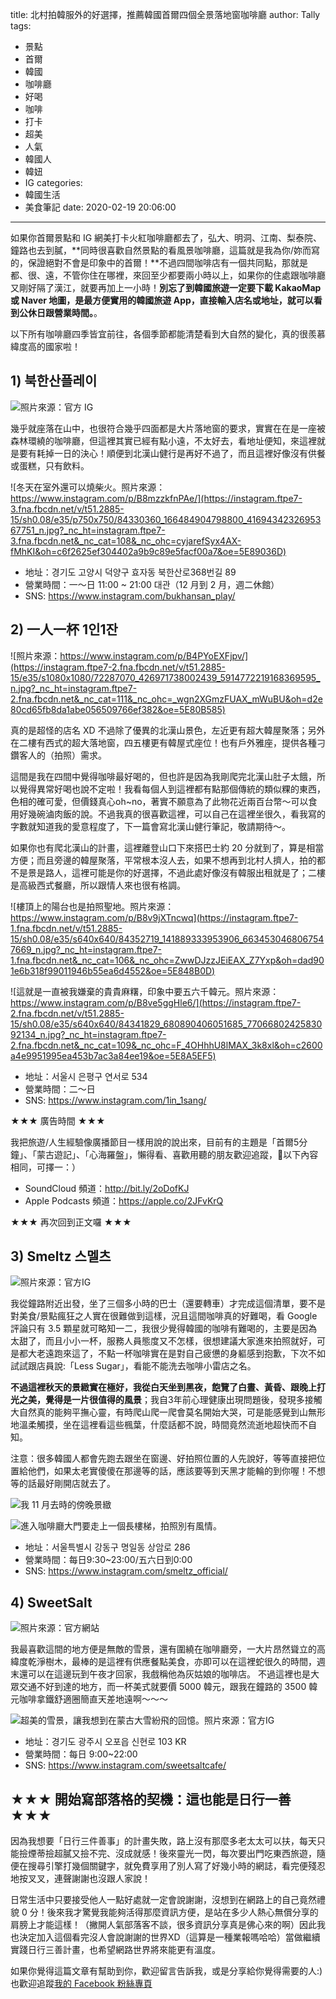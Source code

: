 title: 北村拍韓服外的好選擇，推薦韓國首爾四個全景落地窗咖啡廳
author: Tally
tags:
  - 景點
  - 首爾
  - 韓國
  - 咖啡廳
  - 好喝
  - 咖啡
  - 打卡
  - 超美
  - 人氣
  - 韓國人
  - 韓妞
  - IG
categories:
  - 韓國生活
  - 美食筆記
date: 2020-02-19 20:06:00
---
如果你首爾景點和 IG 網美打卡火紅咖啡廳都去了，弘大、明洞、江南、梨泰院、鐘路也去到膩，**同時很喜歡自然景點的看風景咖啡廳，這篇就是我為你/妳而寫的，保證絕對不會是印象中的首爾！**不過四間咖啡店有一個共同點，那就是都、很、遠，不管你住在哪裡，來回至少都要兩小時以上，如果你的住處跟咖啡廳又剛好隔了漢江，就要再加上一小時！**別忘了到韓國旅遊一定要下載 KakaoMap 或 Naver 地圖，是最方便實用的韓國旅遊 App，直接輸入店名或地址，就可以看到公休日跟營業時間。**。

以下所有咖啡廳四季皆宜前往，各個季節都能清楚看到大自然的變化，真的很羨慕緯度高的國家啦！

## 1) 북한산플레이

![照片來源：官方 IG](https://live.staticflickr.com/65535/49560488283_8e338372da_z.jpg)

幾乎就座落在山中，也很符合幾乎四面都是大片落地窗的要求，實實在在是一座被森林環繞的咖啡廳，但這裡其實已經有點小遠，不太好去，看地址便知，來這裡就是要有耗掉一日的決心！順便到北漢山健行是再好不過了，而且這裡好像沒有供餐或蛋糕，只有飲料。

![冬天在室外還可以燒柴火。照片來源：https://www.instagram.com/p/B8mzzkfnPAe/](https://instagram.ftpe7-3.fna.fbcdn.net/v/t51.2885-15/sh0.08/e35/p750x750/84330360_166484904798800_4169434232695367751_n.jpg?_nc_ht=instagram.ftpe7-3.fna.fbcdn.net&_nc_cat=108&_nc_ohc=cyjarefSyx4AX-fMhKI&oh=c6f2625ef304402a9b9c89e5facf00a7&oe=5E89036D)

- 地址：경기도 고양시 덕양구 효자동 북한산로368번길 89
- 營業時間：一～日 11:00 ~ 21:00 대관（12 月到 2 月，週二休館）
- SNS: https://www.instagram.com/bukhansan_play/

## 2) 一人一杯 1인1잔

![照片來源：https://www.instagram.com/p/B4PYoEXFjpv/](https://instagram.ftpe7-2.fna.fbcdn.net/v/t51.2885-15/e35/s1080x1080/72287070_426971738002439_5914772219168369595_n.jpg?_nc_ht=instagram.ftpe7-2.fna.fbcdn.net&_nc_cat=111&_nc_ohc=_wgn2XGmzFUAX_mWuBU&oh=d2e80cd65fb8da1abe056509766ef382&oe=5E80B585)

真的是超怪的店名 XD 不過除了優異的北漢山景色，左近更有超大韓屋聚落；另外在二樓有西式的超大落地窗，四五樓更有韓屋式座位！也有戶外雅座，提供各種刁鑽客人的（拍照）需求。

這間是我在四間中覺得咖啡最好喝的，但也許是因為我剛爬完北漢山肚子太餓，所以覺得異常好喝也說不定啦！我看每個人到這裡都有點那個傳統的類似粿的東西，色相的確可愛，但價錢真心oh~no，著實不願意為了此物花近兩百台幣～可以食用好幾碗滷肉飯的說。不過我真的很喜歡這裡，可以自己在這裡坐很久，看我寫的字數就知道我的愛意程度了，下一篇會寫北漢山健行筆記，敬請期待～。

如果你也有爬北漢山的計畫，這裡離登山口下來搭巴士約 20 分就到了，算是相當方便；而且旁邊的韓屋聚落，平常根本沒人去，如果不想再到北村人擠人，拍的都不是景是路人，這裡可能是你的好選擇，不過此處好像沒有韓服出租就是了；二樓是高級西式餐廳，所以跟情人來也很有格調。

![樓頂上的陽台也是拍照聖地。照片來源：https://www.instagram.com/p/B8v9jXTncwq](https://instagram.ftpe7-1.fna.fbcdn.net/v/t51.2885-15/sh0.08/e35/s640x640/84352719_141889333953906_6634530468067547669_n.jpg?_nc_ht=instagram.ftpe7-1.fna.fbcdn.net&_nc_cat=106&_nc_ohc=ZwwDJzzJEiEAX_Z7Yxp&oh=dad901e6b318f99011946b55ea6d4552&oe=5E848B0D)

![這就是一直被我嫌棄的貴貴麻糬，印象中要五六千韓元。照片來源：https://www.instagram.com/p/B8ve5ggHle6/](https://instagram.ftpe7-2.fna.fbcdn.net/v/t51.2885-15/sh0.08/e35/s640x640/84341829_680890406051685_7706680242583092134_n.jpg?_nc_ht=instagram.ftpe7-2.fna.fbcdn.net&_nc_cat=109&_nc_ohc=F_4OHhhU8lMAX_3k8xl&oh=c2600a4e9951995ea453b7ac3a84ee19&oe=5E8A5EF5)

- 地址：서울시 은평구 연서로 534
- 營業時間：二～日 
- SNS: https://www.instagram.com/1in_1sang/

★★★ 廣告時間 ★★★

我把旅遊/人生經驗像廣播節目一樣用說的說出來，目前有的主題是「首爾5分鐘」、「蒙古遊記」、「心海羅盤」，懶得看、喜歡用聽的朋友歡迎追蹤，🔽以下內容相同，可擇一：）

- SoundCloud 頻道：http://bit.ly/2oDofKJ
- Apple Podcasts 頻道：https://apple.co/2JFvKrQ

★★★ 再次回到正文囉 ★★★

## 3) Smeltz 스멜츠

![照片來源：官方IG](https://instagram.ftpe7-3.fna.fbcdn.net/v/t51.2885-15/e35/57644821_2148889231866734_7221651528908607628_n.jpg?_nc_ht=instagram.ftpe7-3.fna.fbcdn.net&_nc_cat=102&_nc_ohc=6bRXao_XTR4AX8tkBJB&oh=815671104b95b7c71ea1605885142f7a&oe=5E8C71A2)

我從鐘路附近出發，坐了三個多小時的巴士（還要轉車）才完成這個清單，要不是對美食/景點瘋狂之人實在很難做到這樣，況且這間咖啡真的好難喝，看 Google 評論只有 3.5 顆星就可略知一二，我很少覺得韓國的咖啡有難喝的，主要是因為太甜了，而且小小一杯，服務人員態度又不怎樣，很想建議大家進來拍照就好，可是都大老遠跑來這了，不點一杯咖啡實在是對自己疲憊的身軀感到抱歉，下次不如試試跟店員說:「Less Sugar」，看能不能洗去咖啡小雷店之名。

**不過這裡秋天的景緻實在極好，我從白天坐到黑夜，飽覽了白晝、黃昏、跟晚上打光之美，覺得是一片很值得的風景**；我自3年前心理健康出現問題後，發現多接觸大自然真的能夠平撫心靈，有時爬山爬一爬會莫名開始大哭，可是能感覺到山無形地溫柔觸摸，坐在這裡看這些楓葉，什麼話都不說，時間竟然流逝地超快而不自知。

注意：很多韓國人都會先跑去跟坐在窗邊、好拍照位置的人先說好，等等直接把位置給他們，如果太老實傻傻在那邊等的話，應該要等到天黑才能輪的到你喔！不想等的話最好剛開店就去了。

![我 11 月去時的傍晚景緻](https://live.staticflickr.com/65535/49561222647_2cc38a1afd_b.jpg)

![進入咖啡廳大門要走上一個長樓梯，拍照別有風情。](https://live.staticflickr.com/65535/49561222847_8b0f62fa99_b.jpg)

- 地址：서울특별시 강동구 명일동 상암로 286
- 營業時間：每日9:30~23:00/五六日到0:00
- SNS: https://www.instagram.com/smeltz_official/

## 4) SweetSalt 

![照片來源：官方網站](https://instagram.ftpe7-1.fna.fbcdn.net/v/t51.2885-15/sh0.08/e35/s640x640/70937523_669075157249666_8234102333684167626_n.jpg?_nc_ht=instagram.ftpe7-1.fna.fbcdn.net&_nc_cat=110&_nc_ohc=hiIRZW92V74AX_QJvpe&oh=c5ee255157c8f7f1d2bcb7ec7845bec6&oe=5E7A0BE4)

我最喜歡這間的地方便是無敵的雪景，還有圍繞在咖啡廳旁，一大片昂然聳立的高緯度乾淨樹木，最棒的是這裡有供應餐點美食，亦即可以在這裡蛇很久的時間，週末還可以在這邊玩到午夜才回家，我戲稱他為灰姑娘的咖啡店。
不過這裡也是大眾交通不好到達的地方，而一杯美式就要價 5000 韓元，跟我在鐘路的 3500 韓元咖啡拿鐵舒適圈簡直天差地遠啊～～～

![超美的雪景，讓我想到在蒙古大雪紛飛的回憶。照片來源：官方IG](https://instagram.ftpe7-3.fna.fbcdn.net/v/t51.2885-15/sh0.08/e35/p640x640/50331313_295748927790710_8628814940830990580_n.jpg?_nc_ht=instagram.ftpe7-3.fna.fbcdn.net&_nc_cat=102&_nc_ohc=kgs06CQMOlgAX9Jvk-X&oh=cda841544eba9edb4d512b619cbd645c&oe=5E7A5E91)

- 地址：경기도 광주시 오포읍 신현로 103 KR
- 營業時間：每日 9:00~22:00
- SNS: https://www.instagram.com/sweetsaltcafe/

## ★★★ 開始寫部落格的契機：這也能是日行一善 ★★★

因為我想要「日行三件善事」的計畫失敗，路上沒有那麼多老太太可以扶，每天只能撿煙蒂撿超膩又撿不完、沒成就感！後來靈光一閃，每次要出門吃東西旅遊，隨便在搜尋引擎打幾個關鍵字，就免費享用了別人寫了好幾小時的網誌，看完便殘忍地按叉叉，連聲謝謝也沒跟人家說！

日常生活中只要接受他人一點好處就一定會說謝謝，沒想到在網路上的自己竟然禮貌 0 分！後來我才驚覺我能夠活得那麼資訊方便，是站在多少人熱心無償分享的肩膀上才能這樣！（撇開人氣部落客不談，很多資訊分享真是佛心來的啊）因此我也決定加入這個看完沒人會說謝謝的世界XD（這算是一種業報嗎哈哈）當做繼續實踐日行三善計畫，也希望網路世界將來能更有溫度。

如果你覺得這篇文章有幫助到你，歡迎留言告訴我，或是分享給你覺得需要的人:) 也歡迎追蹤[我的 Facebook 粉絲專頁](https://www.facebook.com/tallynherbelly)